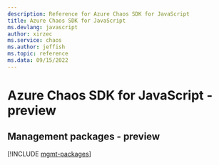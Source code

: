 ```yaml
---
description: Reference for Azure Chaos SDK for JavaScript
title: Azure Chaos SDK for JavaScript
ms.devlang: javascript
author: xirzec
ms.service: chaos
ms.author: jeffish
ms.topic: reference
ms.data: 09/15/2022
---
```

# Azure Chaos SDK for JavaScript - preview

## Management packages - preview
[!INCLUDE [mgmt-packages](chaos-mgmt-index.md)]
